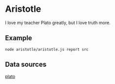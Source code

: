 Aristotle
===========
I love my teacher Plato greatly, but I love truth more.

## Example
`node aristotle/aristotle.js report src`

## Data sources
[plato](https://github.com/jsoverson/plato)